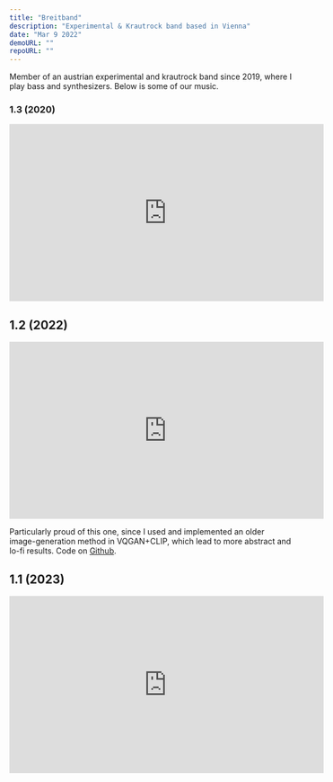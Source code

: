 ```yaml
---
title: "Breitband"
description: "Experimental & Krautrock band based in Vienna"
date: "Mar 9 2022"
demoURL: ""
repoURL: ""
---
```


Member of an austrian experimental and krautrock band since 2019, where I play bass and synthesizers.
Below is some of our music.

### 1.3 (2020)

<iframe width="560" height="315" src="https://www.youtube.com/embed/dQhcQkFpXOo?si=WZusnOv1liRz8YgN&amp;controls=0" title="YouTube video player" frameborder="0" allow="accelerometer; autoplay; clipboard-write; encrypted-media; gyroscope; picture-in-picture; web-share" referrerpolicy="strict-origin-when-cross-origin" allowfullscreen></iframe>

## 1.2 (2022)

<iframe width="560" height="315" src="https://www.youtube.com/embed/Tbt1K9QB1nA?si=wRcMsd2XODukIT7j&amp;controls=0" title="YouTube video player" frameborder="0" allow="accelerometer; autoplay; clipboard-write; encrypted-media; gyroscope; picture-in-picture; web-share" referrerpolicy="strict-origin-when-cross-origin" allowfullscreen></iframe>

Particularly proud of this one, since I used and implemented an older image-generation method in VQGAN+CLIP, which lead to more abstract and lo-fi results.
Code on [Github](https://github.com/aaronabebe/ai-image-generator-vqgan-clip.git).

## 1.1 (2023)

<iframe width="560" height="315" src="https://www.youtube.com/embed/gAJ-nTYVeR0?si=eJ7e--Zc7hsH8UAi&amp;controls=0" title="YouTube video player" frameborder="0" allow="accelerometer; autoplay; clipboard-write; encrypted-media; gyroscope; picture-in-picture; web-share" referrerpolicy="strict-origin-when-cross-origin" allowfullscreen></iframe>
